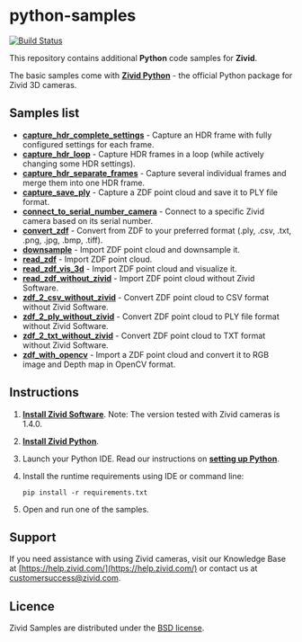 # python-samples

[![Build Status][ci-badge]][ci-url]

This repository contains additional **Python** code samples for **Zivid**.

The basic samples come with [**Zivid Python**](https://github.com/zivid/zivid-python) - the official Python package for Zivid 3D cameras.

## Samples list
- [**capture_hdr_complete_settings**](https://github.com/zivid/python-samples/blob/master/capture_hdr_complete_settings.py) - Capture an HDR frame with fully configured settings for each frame.
- [**capture_hdr_loop**](https://github.com/zivid/python-samples/blob/master/capture_hdr_loop.py) - Capture HDR frames in a loop (while actively changing some HDR settings).
- [**capture_hdr_separate_frames**](https://github.com/zivid/python-samples/blob/master/capture_hdr_separate_frames.py) - Capture several individual frames and merge them into one HDR frame.
- [**capture_save_ply**](https://github.com/zivid/python-samples/blob/master/capture_save_ply.py) - Capture a ZDF point cloud and save it to PLY file format.
- [**connect_to_serial_number_camera**](https://github.com/zivid/python-samples/blob/master/connect_to_serial_number_camera.py) - Connect to a specific Zivid camera based on its serial number.
- [**convert_zdf**](https://github.com/zivid/python-samples/blob/master/convert_zdf.py) - Convert from ZDF to your preferred format (.ply, .csv, .txt, .png, .jpg, .bmp, .tiff).
- [**downsample**](https://github.com/zivid/python-samples/blob/master/downsample.py) - Import ZDF point cloud and downsample it.
- [**read_zdf**](https://github.com/zivid/python-samples/blob/master/read_zdf.py) - Import ZDF point cloud.
- [**read_zdf_vis_3d**](https://github.com/zivid/python-samples/blob/master/read_zdf_vis_3d.py) - Import ZDF point cloud and visualize it.
- [**read_zdf_without_zivid**](https://github.com/zivid/python-samples/blob/master/read_zdf_without_zivid.py) - Import ZDF point cloud without Zivid Software.
- [**zdf_2_csv_without_zivid**](https://github.com/zivid/python-samples/blob/master/zdf_2_csv_without_zivid.py) - Convert ZDF point cloud to CSV format without Zivid Software.
- [**zdf_2_ply_without_zivid**](https://github.com/zivid/python-samples/blob/master/zdf_2_ply_without_zivid.py) - Convert ZDF point cloud to PLY file format without Zivid Software.
- [**zdf_2_txt_without_zivid**](https://github.com/zivid/python-samples/blob/master/zdf_2_txt_without_zivid.py) - Convert ZDF point cloud to TXT format without Zivid Software.
- [**zdf_with_opencv**](https://github.com/zivid/python-samples/blob/master/zdf_2_opencv.py) - Import a ZDF point cloud and convert it to RGB image and Depth map in OpenCV format.

## Instructions

1. [**Install Zivid Software**](https://www.zivid.com/downloads).
Note: The version tested with Zivid cameras is 1.4.0.

2. [**Install Zivid Python**](https://github.com/zivid/zivid-python).

3. Launch your Python IDE. Read our instructions on [**setting up Python**](https://zivid.atlassian.net/wiki/spaces/ZividKB/pages/427556/Setting+up+Python).

4. Install the runtime requirements using IDE or command line:

       pip install -r requirements.txt

5. Open and run one of the samples.

## Support
If you need assistance with using Zivid cameras, visit our Knowledge Base at [https://help.zivid.com/](https://help.zivid.com/) or contact us at [customersuccess@zivid.com](mailto:customersuccess@zivid.com).

## Licence
Zivid Samples are distributed under the [BSD license](https://github.com/zivid/python-samples/blob/master/LICENSE).

[ci-badge]: https://img.shields.io/azure-devops/build/zivid-devops/376f5fda-ba80-4d6c-aaaa-cbcd5e0ad6c0/2/master.svg
[ci-url]: https://dev.azure.com/zivid-devops/python-samples/_build/latest?definitionId=2&branchName=master